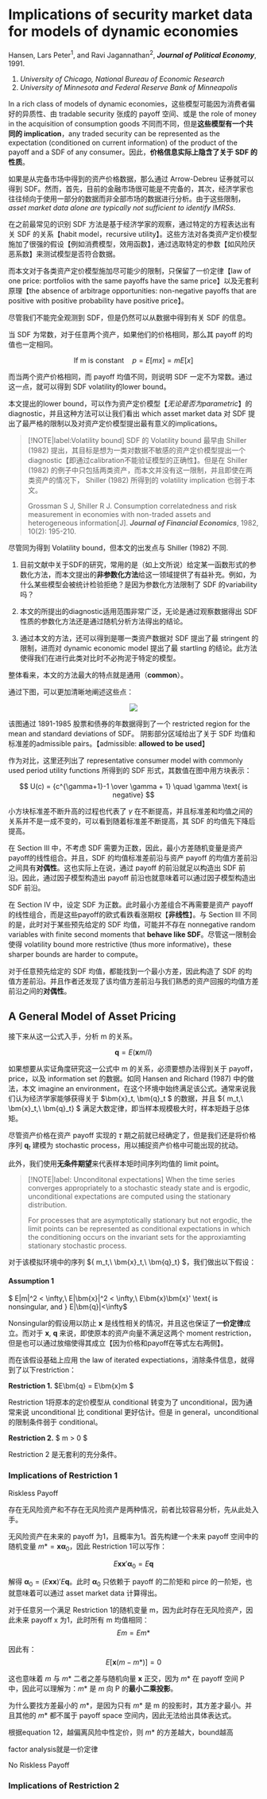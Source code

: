# Implications of security market data for models of dynamic economies
Hansen, Lars Peter<sup>1</sup>, and Ravi Jagannathan<sup>2</sup>, ***Journal of Political Economy***, 1991.

1. *University of Chicago, National Bureau of Economic Research*
2. *University of Minnesota and Federal Reserve Bank of Minneapolis*

In a rich class of models of dynamic economies，这些模型可能因为消费者偏好的异质性、由 tradable security 张成的 payoff 空间、或是 the role of money in the acquisition of consumption goods 不同而不同，但是**这些模型有一个共同的 implication**，any traded security can be represented as the expectation (conditioned on current information) of the product of the payoff and a SDF of any consumer。因此，**价格信息实际上隐含了关于 SDF 的性质**。

如果是从完备市场中得到的资产价格数据，那么通过 Arrow-Debreu 证券就可以得到 SDF。然而，首先，目前的金融市场很可能是不完备的，其次，经济学家也往往倾向于使用一部分的数据而非全部市场的数据进行分析。由于这些限制，*asset market data alone are typically not sufficient to identify IMRSs*.

在之前最常见的识别 SDF 方法是基于经济学家的观察，通过特定的方程表达出有关 SDF 的关系【habit model，recursive utility】。这些方法对各类资产定价模型施加了很强的假设【例如消费模型，效用函数】，通过选取特定的参数【如风险厌恶系数】来测试模型是否符合数据。

而本文对于各类资产定价模型施加尽可能少的限制，只保留了一价定律【law of one price: portfolios with the same payoffs have the same price】以及无套利原理【the absence of arbitrage opportunities: non-negative payoffs that are positive with positive probability have positive price】。

尽管我们不能完全观测到 SDF，但是仍然可以从数据中得到有关 SDF 的信息。

当 SDF 为常数，对于任意两个资产，如果他们的价格相同，那么其 payoff 的均值也一定相同。

$$
\text{If m is constant} \quad p = E[mx] = m E[x]
$$

而当两个资产价格相同，而 payoff 均值不同，则说明 SDF 一定不为常数。通过这一点，就可以得到 SDF volatility的lower bound。

本文提出的lower bound，可以作为资产定价模型【*无论是否为parametric*】的 diagnostic，并且这种方法可以让我们看出 which asset market data 对 SDF 提出了最严格的限制以及对资产定价模型提出最有意义的implications。

> [!NOTE|label:Volatility bound]
> SDF 的 Volatility bound 最早由 Shiller (1982) 提出，其目标是想为一类对数据不敏感的资产定价模型提出一个 diagnostic【即通过calibration不能验证模型的正确性】。但是在 Shiller (1982) 的例子中只包括两类资产，而本文并没有这一限制，并且即使在两类资产的情况下， Shiller (1982) 所得到的 volatility implication 也弱于本文。
>
> Grossman S J, Shiller R J. Consumption correlatedness and risk measurement in economies with non-traded assets and heterogeneous information[J]. ***Journal of Financial Economics***, 1982, 10(2): 195-210.

尽管同为得到 Volatility bound，但本文的出发点与 Shiller (1982) 不同.

1. 目前文献中关于SDF的研究，常用的是（如上文所说）给定某一函数形式的参数化方法，而本文提出的**非参数化方法**给这一领域提供了有益补充。例如，为什么某些模型会被统计检验拒绝？是因为参数化方法限制了 SDF 的variability吗？

2. 本文的所提出的diagnostic适用范围非常广泛，无论是通过观察数据得出 SDF 性质的参数化方法还是通过随机分析方法得出的结论。

3. 通过本文的方法，还可以得到是哪一类资产数据对 SDF 提出了最 stringent 的限制，进而对 dynamic economic model 提出了最 startling 的结论。此方法使得我们在进行此类对比时不必拘泥于特定的模型。

整体看来，本文的方法最大的特点就是通用（**common**）。

通过下图，可以更加清晰地阐述这些点：

<div align='center'>

![](../image/20230524PP1.png)
</div>

该图通过 1891-1985 股票和债券的年数据得到了一个 restricted region for the mean and standard deviations of SDF。 阴影部分区域给出了关于 SDF 均值和标准差的admissible pairs。【admissible: **allowed to be used**】

作为对比，这里还列出了 representative consumer model with commonly used period utility functions 所得到的 SDF 形式，其数值在图中用方块表示：

$$
U(c) = {c^{\gamma+1}-1 \over \gamma + 1} \quad \gamma \text{ is negative}
$$

小方块标准差不断升高的过程也代表了 $\gamma$ 在不断提高，并且标准差和均值之间的关系并不是一成不变的，可以看到随着标准差不断提高，其 SDF 的均值先下降后提高。

在 Section III 中，不考虑 SDF 需要为正数，因此，最小方差随机变量是资产payoff的线性组合。并且，SDF 的均值标准差前沿与资产 payoff 的均值方差前沿之间具有**对偶性**。这也实际上在说，通过 payoff 的前沿就足以构造出 SDF 前沿。因此，通过因子模型构造出 payoff 前沿也就意味着可以通过因子模型构造出 SDF 前沿。

在 Section IV 中，设定 SDF 为正数。此时最小方差组合不再需要是资产 payoff 的线性组合，而是这些payoff的欧式看跌看涨期权【**非线性**】。与 Section III 不同的是，此时对于某些预先给定的 SDF 均值，可能并不存在 nonnegative random variables with finite second moments that **behave like SDF**。尽管这一限制会使得 volatility bound more restrictive (thus more informative)，these sharper bounds are harder to compute。


对于任意预先给定的 SDF 均值，都能找到一个最小方差，因此构造了 SDF 的均值方差前沿。并且作者还发现了该均值方差前沿与我们熟悉的资产回报的均值方差前沿之间的**对偶性**。



## A General Model of Asset Pricing

<div style = 'display: none'>
$ \pi_I(p) $ 是在未来第 $\tau$ 期payoff为 p 的资产在第 0 期的价格， $mu_0^j,mu_{\tau}^j $ 分别是在零期和 $\tau$ 期的边际消费效用，$I^j$ 为第0期的information set，因此均衡为：

$$
\begin{equation}
mu_0^j \pi_I(p) =  E[mu_{\tau}^j p |I^j] \quad \text{for all p in P}
\end{equation}
$$

按照经济学理论，尽管边际效用不断递减，但应该始终为正【consumer is not satiated】，两侧同时除 $mu_0^j$，令 $m_j = mu_{\tau}^j / mu_0^j $，可以得到：
    
$$
\begin{equation}
mu_0^j \pi_I(p) =  E[m^j p |I^j] \quad \text{for all p in P}
\end{equation}
$$

当世界上信息完全公开，并且为完备市场时，所有消费者的 SDF 均相等。在这样的条件下，当 P 足够多，则可以确定**唯一的 SDF**。
</div>

接下来从这一公式入手，分析 m 的关系。

$$\begin{equation}
\bm{q} = E(\bm{x}m/I)
\end{equation}
$$

如果想要从实证角度研究这一公式中 m 的关系，必须要想办法得到关于 payoff，price，以及 information set 的数据。如同 Hansen and Richard (1987) 中的做法，本文 imagine an environment，在这个环境中始终满足该公式。通常来说我们认为经济学家能够获得关于 $\bm{x}_t, \bm{q}_t $ 的数据，并且 $\{ m_t,\ \bm{x}_t,\ \bm{q}_t\} $ 满足大数定律，即当样本规模极大时，样本矩趋于总体矩。

尽管资产价格在资产 payoff 实现的 $\tau$ 期之前就已经确定了，但是我们还是将价格序列 $\bm{q}_t$ 建模为 stochastic process，用以捕捉资产价格中可能出现的扰动。

此外，我们使用**无条件期望**来代表样本矩时间序列均值的 limit point。

> [!NOTE|label: Unconditonal expectations]
> When the time series converges appropriately to a stochastic steady state and is ergodic, unconditional expectations are computed using the stationary distribution.
>
> For processes that are asymptotically stationary but not ergodic, the limit points can be represented as conditional expectations in which the conditioning occurs on the invariant sets for the approxiamting stationary stochastic process.

对于该模拟环境中的序列 $\{ m_t,\ \bm{x}_t,\ \bm{q}_t\} $，我们做出以下假设：

#### Assumption 1 <!-- {docsify-ignore} -->

$ E|m|^2 < \infty,\ E|\bm{x}|^2 < \infty,\ E\bm{x}\bm{x}' \text{ is nonsingular, and } E|\bm{q}|<\infty$

Nonsingular的假设用以防止 $\bm{x}$ 是线性相关的情况，并且这也保证了**一价定律**成立。而对于 $\bm{x},\ \bm{q}$ 来说，即使原本的资产向量不满足这两个 moment restriction，但是也可以通过放缩使得其成立【因为价格和payoff在等式左右两侧】。 

而在该假设基础上应用 the law of iterated expectiations，消除条件信息，就得到了以下restriction：

**Restriction 1.** $E\bm{q} = E\bm{x}m $

Restriction 1将原本的定价模型从 conditional 转变为了 unconditional，因为通常来说 unconditional 比 conditional 更好估计。但是 in general，unconditional 的限制条件弱于 conditional。

**Restriction 2.** $ m > 0 $

Restriction 2 是无套利的充分条件。



### Implications of Restriction 1

<div class = 'centerwords'>

Riskless Payoff
</div>

存在无风险资产和不存在无风险资产是两种情况，前者比较容易分析，先从此处入手。

无风险资产在未来的 payoff 为1，且概率为1。首先构建一个未来 payoff 空间中的随机变量 $m* = \bm{x}\bm{\alpha}_0$，因此 Restriction 1可以写作：

$$\begin{equation}
E \bm{x}\bm{x}'\bm{\alpha}_0 = E\bm{q}
\end{equation}$$

解得 $\bm{\alpha}_0 = (E \bm{x}\bm{x})'E\bm{q}$。此时 $\bm{\alpha}_0$ 只依赖于 payoff 的二阶矩和 pirce 的一阶矩，也就意味着可以通过 asset market data 计算得出。

对于任意另一个满足 Restriction 1的随机变量 m，因为此时存在无风险资产，因此未来 payoff x 为1，此时所有 m 均值相同：
$$
Em = Em*
$$

因此有：
$$
E[\bm{x}(m-m*)] = 0
$$

这也意味着 $m$ 与 $m*$ 二者之差与随机向量 $\bm{x}$ 正交，因为 $m*$ 在 payoff 空间 P 中，因此可以理解为：$m*$ 是 $m$ 向 P 的**最小二乘投影**。

为什么要找方差最小的 $m*$，是因为只有 $m*$ 是 m 的投影时，其方差才最小。并且其他的 $m*$ 都不属于 payoff space 空间内，因此无法给出具体表达式。


根据equation 12，越偏离风险中性定价，则 $m*$ 的方差越大，bound越高


factor analysis就是一价定律

<div class = 'centerwords'>

No Riskless Payoff
</div>


### Implications of Restriction 2




